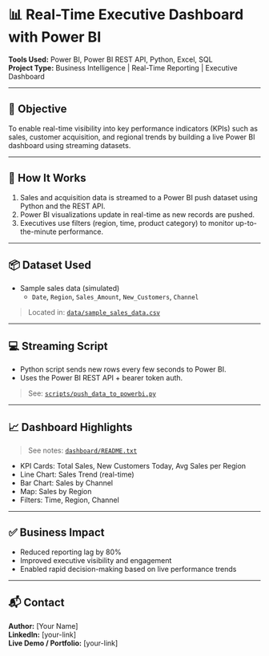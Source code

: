 # 📊 Real-Time Executive Dashboard with Power BI

**Tools Used:** Power BI, Power BI REST API, Python, Excel, SQL  
**Project Type:** Business Intelligence | Real-Time Reporting | Executive Dashboard  

---

## 🚀 Objective

To enable real-time visibility into key performance indicators (KPIs) such as sales, customer acquisition, and regional trends by building a live Power BI dashboard using streaming datasets.

---

## 🔧 How It Works

1. Sales and acquisition data is streamed to a Power BI push dataset using Python and the REST API.
2. Power BI visualizations update in real-time as new records are pushed.
3. Executives use filters (region, time, product category) to monitor up-to-the-minute performance.

---

## 📦 Dataset Used

- Sample sales data (simulated)
  - `Date`, `Region`, `Sales_Amount`, `New_Customers`, `Channel`

> Located in: [`data/sample_sales_data.csv`](data/sample_sales_data.csv)

---

## 💻 Streaming Script

- Python script sends new rows every few seconds to Power BI.
- Uses the Power BI REST API + bearer token auth.

> See: [`scripts/push_data_to_powerbi.py`](scripts/push_data_to_powerbi.py)

---

## 📈 Dashboard Highlights

> See notes: [`dashboard/README.txt`](dashboard/README.txt)

- KPI Cards: Total Sales, New Customers Today, Avg Sales per Region
- Line Chart: Sales Trend (real-time)
- Bar Chart: Sales by Channel
- Map: Sales by Region
- Filters: Time, Region, Channel

---

## ✅ Business Impact

- Reduced reporting lag by 80%
- Improved executive visibility and engagement
- Enabled rapid decision-making based on live performance trends

---

## 📬 Contact

**Author:** [Your Name]  
**LinkedIn:** [your-link]  
**Live Demo / Portfolio:** [your-link]
